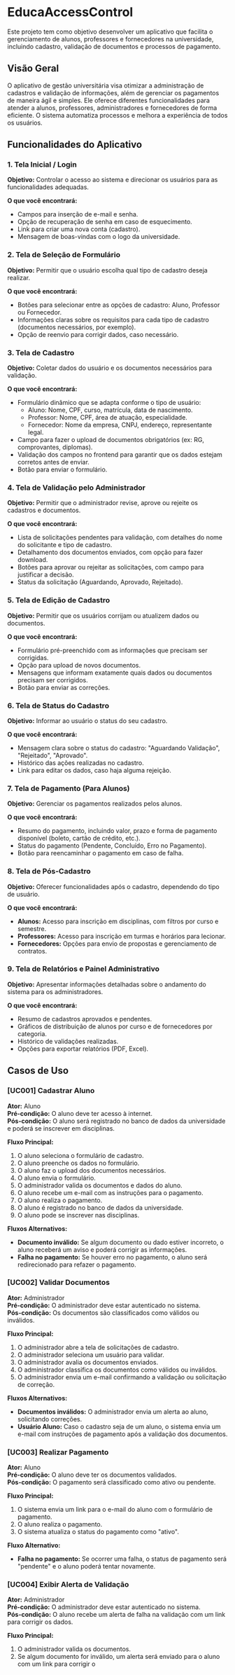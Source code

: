# EducaAccessControl

Este projeto tem como objetivo desenvolver um aplicativo que facilita o gerenciamento de alunos, professores e fornecedores na universidade, incluindo cadastro, validação de documentos e processos de pagamento.

## Visão Geral

O aplicativo de gestão universitária visa otimizar a administração de cadastros e validação de informações, além de gerenciar os pagamentos de maneira ágil e simples. Ele oferece diferentes funcionalidades para atender a alunos, professores, administradores e fornecedores de forma eficiente. O sistema automatiza processos e melhora a experiência de todos os usuários.

## Funcionalidades do Aplicativo

### 1. Tela Inicial / Login

**Objetivo:** Controlar o acesso ao sistema e direcionar os usuários para as funcionalidades adequadas.

**O que você encontrará:**
- Campos para inserção de e-mail e senha.
- Opção de recuperação de senha em caso de esquecimento.
- Link para criar uma nova conta (cadastro).
- Mensagem de boas-vindas com o logo da universidade.

### 2. Tela de Seleção de Formulário

**Objetivo:** Permitir que o usuário escolha qual tipo de cadastro deseja realizar.

**O que você encontrará:**
- Botões para selecionar entre as opções de cadastro: Aluno, Professor ou Fornecedor.
- Informações claras sobre os requisitos para cada tipo de cadastro (documentos necessários, por exemplo).
- Opção de reenvio para corrigir dados, caso necessário.

### 3. Tela de Cadastro

**Objetivo:** Coletar dados do usuário e os documentos necessários para validação.

**O que você encontrará:**
- Formulário dinâmico que se adapta conforme o tipo de usuário:
  - Aluno: Nome, CPF, curso, matrícula, data de nascimento.
  - Professor: Nome, CPF, área de atuação, especialidade.
  - Fornecedor: Nome da empresa, CNPJ, endereço, representante legal.
- Campo para fazer o upload de documentos obrigatórios (ex: RG, comprovantes, diplomas).
- Validação dos campos no frontend para garantir que os dados estejam corretos antes de enviar.
- Botão para enviar o formulário.

### 4. Tela de Validação pelo Administrador

**Objetivo:** Permitir que o administrador revise, aprove ou rejeite os cadastros e documentos.

**O que você encontrará:**
- Lista de solicitações pendentes para validação, com detalhes do nome do solicitante e tipo de cadastro.
- Detalhamento dos documentos enviados, com opção para fazer download.
- Botões para aprovar ou rejeitar as solicitações, com campo para justificar a decisão.
- Status da solicitação (Aguardando, Aprovado, Rejeitado).

### 5. Tela de Edição de Cadastro

**Objetivo:** Permitir que os usuários corrijam ou atualizem dados ou documentos.

**O que você encontrará:**
- Formulário pré-preenchido com as informações que precisam ser corrigidas.
- Opção para upload de novos documentos.
- Mensagens que informam exatamente quais dados ou documentos precisam ser corrigidos.
- Botão para enviar as correções.

### 6. Tela de Status do Cadastro

**Objetivo:** Informar ao usuário o status do seu cadastro.

**O que você encontrará:**
- Mensagem clara sobre o status do cadastro: "Aguardando Validação", "Rejeitado", "Aprovado".
- Histórico das ações realizadas no cadastro.
- Link para editar os dados, caso haja alguma rejeição.

### 7. Tela de Pagamento (Para Alunos)

**Objetivo:** Gerenciar os pagamentos realizados pelos alunos.

**O que você encontrará:**
- Resumo do pagamento, incluindo valor, prazo e forma de pagamento disponível (boleto, cartão de crédito, etc.).
- Status do pagamento (Pendente, Concluído, Erro no Pagamento).
- Botão para reencaminhar o pagamento em caso de falha.

### 8. Tela de Pós-Cadastro

**Objetivo:** Oferecer funcionalidades após o cadastro, dependendo do tipo de usuário.

**O que você encontrará:**
- **Alunos:** Acesso para inscrição em disciplinas, com filtros por curso e semestre.
- **Professores:** Acesso para inscrição em turmas e horários para lecionar.
- **Fornecedores:** Opções para envio de propostas e gerenciamento de contratos.

### 9. Tela de Relatórios e Painel Administrativo

**Objetivo:** Apresentar informações detalhadas sobre o andamento do sistema para os administradores.

**O que você encontrará:**
- Resumo de cadastros aprovados e pendentes.
- Gráficos de distribuição de alunos por curso e de fornecedores por categoria.
- Histórico de validações realizadas.
- Opções para exportar relatórios (PDF, Excel).

## Casos de Uso

### [UC001] Cadastrar Aluno

**Ator:** Aluno  
**Pré-condição:** O aluno deve ter acesso à internet.  
**Pós-condição:** O aluno será registrado no banco de dados da universidade e poderá se inscrever em disciplinas.

**Fluxo Principal:**
1. O aluno seleciona o formulário de cadastro.
2. O aluno preenche os dados no formulário.
3. O aluno faz o upload dos documentos necessários.
4. O aluno envia o formulário.
5. O administrador valida os documentos e dados do aluno.
6. O aluno recebe um e-mail com as instruções para o pagamento.
7. O aluno realiza o pagamento.
8. O aluno é registrado no banco de dados da universidade.
9. O aluno pode se inscrever nas disciplinas.

**Fluxos Alternativos:**
- **Documento inválido:** Se algum documento ou dado estiver incorreto, o aluno receberá um aviso e poderá corrigir as informações.
- **Falha no pagamento:** Se houver erro no pagamento, o aluno será redirecionado para refazer o pagamento.

### [UC002] Validar Documentos

**Ator:** Administrador  
**Pré-condição:** O administrador deve estar autenticado no sistema.  
**Pós-condição:** Os documentos são classificados como válidos ou inválidos.

**Fluxo Principal:**
1. O administrador abre a tela de solicitações de cadastro.
2. O administrador seleciona um usuário para validar.
3. O administrador avalia os documentos enviados.
4. O administrador classifica os documentos como válidos ou inválidos.
5. O administrador envia um e-mail confirmando a validação ou solicitação de correção.

**Fluxos Alternativos:**
- **Documentos inválidos:** O administrador envia um alerta ao aluno, solicitando correções.
- **Usuário Aluno:** Caso o cadastro seja de um aluno, o sistema envia um e-mail com instruções de pagamento após a validação dos documentos.

### [UC003] Realizar Pagamento

**Ator:** Aluno  
**Pré-condição:** O aluno deve ter os documentos validados.  
**Pós-condição:** O pagamento será classificado como ativo ou pendente.

**Fluxo Principal:**
1. O sistema envia um link para o e-mail do aluno com o formulário de pagamento.
2. O aluno realiza o pagamento.
3. O sistema atualiza o status do pagamento como "ativo".

**Fluxo Alternativo:**
- **Falha no pagamento:** Se ocorrer uma falha, o status de pagamento será "pendente" e o aluno poderá tentar novamente.

### [UC004] Exibir Alerta de Validação

**Ator:** Administrador  
**Pré-condição:** O administrador deve estar autenticado no sistema.  
**Pós-condição:** O aluno recebe um alerta de falha na validação com um link para corrigir os dados.

**Fluxo Principal:**
1. O administrador valida os documentos.
2. Se algum documento for inválido, um alerta será enviado para o aluno com um link para corrigir o 
